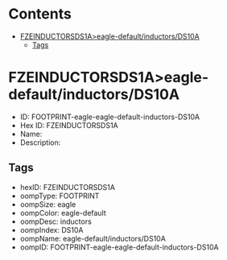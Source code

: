 



Contents
========

* [FZEINDUCTORSDS1A>eagle-default/inductors/DS10A](#fzeinductorsds1aeagle-defaultinductorsds10a)
	* [Tags](#tags)

# FZEINDUCTORSDS1A>eagle-default/inductors/DS10A

- ID: FOOTPRINT-eagle-eagle-default-inductors-DS10A
- Hex ID: FZEINDUCTORSDS1A
- Name: 
- Description: 

## Tags

- hexID: FZEINDUCTORSDS1A
- oompType: FOOTPRINT
- oompSize: eagle
- oompColor: eagle-default
- oompDesc: inductors
- oompIndex: DS10A
- oompName: eagle-default/inductors/DS10A
- oompID: FOOTPRINT-eagle-eagle-default-inductors-DS10A
